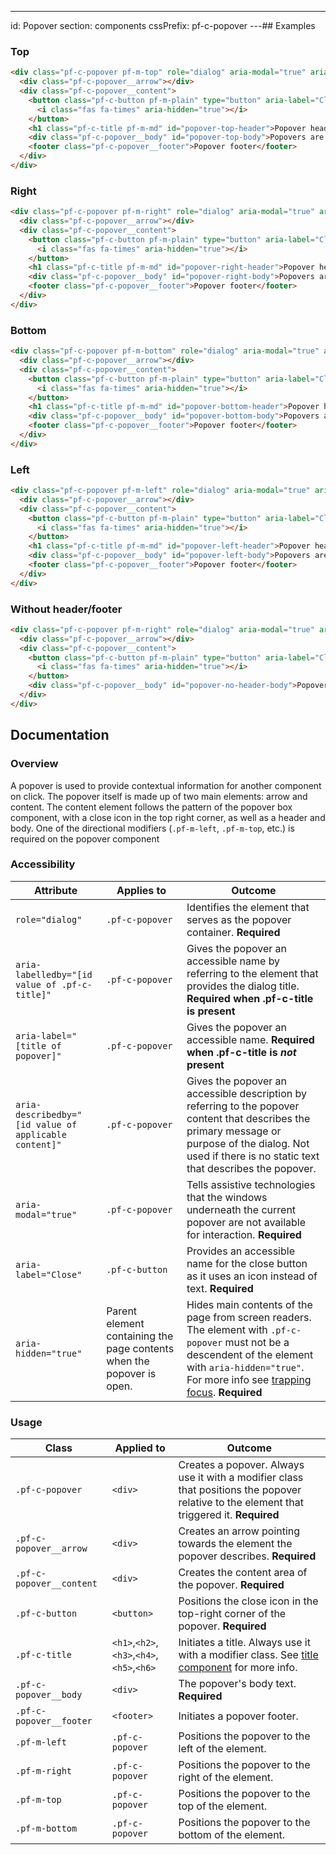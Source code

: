 ---
id: Popover
section: components
cssPrefix: pf-c-popover
---## Examples

### Top

```html
<div class="pf-c-popover pf-m-top" role="dialog" aria-modal="true" aria-labelledby="popover-top-header" aria-describedby="popover-top-body">
  <div class="pf-c-popover__arrow"></div>
  <div class="pf-c-popover__content">
    <button class="pf-c-button pf-m-plain" type="button" aria-label="Close">
      <i class="fas fa-times" aria-hidden="true"></i>
    </button>
    <h1 class="pf-c-title pf-m-md" id="popover-top-header">Popover header</h1>
    <div class="pf-c-popover__body" id="popover-top-body">Popovers are triggered by click rather than hover. Click again to close.</div>
    <footer class="pf-c-popover__footer">Popover footer</footer>
  </div>
</div>
```

### Right

```html
<div class="pf-c-popover pf-m-right" role="dialog" aria-modal="true" aria-labelledby="popover-right-header" aria-describedby="popover-right-body">
  <div class="pf-c-popover__arrow"></div>
  <div class="pf-c-popover__content">
    <button class="pf-c-button pf-m-plain" type="button" aria-label="Close">
      <i class="fas fa-times" aria-hidden="true"></i>
    </button>
    <h1 class="pf-c-title pf-m-md" id="popover-right-header">Popover header</h1>
    <div class="pf-c-popover__body" id="popover-right-body">Popovers are triggered by click rather than hover. Click again to close.</div>
    <footer class="pf-c-popover__footer">Popover footer</footer>
  </div>
</div>
```

### Bottom

```html
<div class="pf-c-popover pf-m-bottom" role="dialog" aria-modal="true" aria-labelledby="popover-bottom-header" aria-describedby="popover-bottom-body">
  <div class="pf-c-popover__arrow"></div>
  <div class="pf-c-popover__content">
    <button class="pf-c-button pf-m-plain" type="button" aria-label="Close">
      <i class="fas fa-times" aria-hidden="true"></i>
    </button>
    <h1 class="pf-c-title pf-m-md" id="popover-bottom-header">Popover header</h1>
    <div class="pf-c-popover__body" id="popover-bottom-body">Popovers are triggered by click rather than hover. Click again to close.</div>
    <footer class="pf-c-popover__footer">Popover footer</footer>
  </div>
</div>
```

### Left

```html
<div class="pf-c-popover pf-m-left" role="dialog" aria-modal="true" aria-labelledby="popover-left-header" aria-describedby="popover-left-body">
  <div class="pf-c-popover__arrow"></div>
  <div class="pf-c-popover__content">
    <button class="pf-c-button pf-m-plain" type="button" aria-label="Close">
      <i class="fas fa-times" aria-hidden="true"></i>
    </button>
    <h1 class="pf-c-title pf-m-md" id="popover-left-header">Popover header</h1>
    <div class="pf-c-popover__body" id="popover-left-body">Popovers are triggered by click rather than hover. Click again to close.</div>
    <footer class="pf-c-popover__footer">Popover footer</footer>
  </div>
</div>
```

### Without header/footer

```html
<div class="pf-c-popover pf-m-right" role="dialog" aria-modal="true" aria-label="Popover with no header example" aria-describedby="popover-no-header-body">
  <div class="pf-c-popover__arrow"></div>
  <div class="pf-c-popover__content">
    <button class="pf-c-button pf-m-plain" type="button" aria-label="Close">
      <i class="fas fa-times" aria-hidden="true"></i>
    </button>
    <div class="pf-c-popover__body" id="popover-no-header-body">Popovers are triggered by click rather than hover. Click again to close.</div>
  </div>
</div>
```

## Documentation

### Overview

A popover is used to provide contextual information for another component on click.  The popover itself is made up of two main elements: arrow and content. The content element follows the pattern of the popover box component, with a close icon in the top right corner, as well as a header and body.  One of the directional modifiers (`.pf-m-left`, `.pf-m-top`, etc.) is required on the popover component

### Accessibility

| Attribute                                             | Applies to                                                            | Outcome                                                                                                                                                                                                                                                                  |
| ----------------------------------------------------- | --------------------------------------------------------------------- | ------------------------------------------------------------------------------------------------------------------------------------------------------------------------------------------------------------------------------------------------------------------------ |
| `role="dialog"`                                       | `.pf-c-popover`                                                       | Identifies the element that serves as the popover container. **Required**                                                                                                                                                                                                |
| `aria-labelledby="[id value of .pf-c-title]"`         | `.pf-c-popover`                                                       | Gives the popover an accessible name by referring to the element that provides the dialog title. **Required when .pf-c-title is present**                                                                                                                                |
| `aria-label="[title of popover]"`                     | `.pf-c-popover`                                                       | Gives the popover an accessible name. **Required when .pf-c-title is _not_ present**                                                                                                                                                                                     |
| `aria-describedby="[id value of applicable content]"` | `.pf-c-popover`                                                       | Gives the popover an accessible description by referring to the popover content that describes the primary message or purpose of the dialog. Not used if there is no static text that describes the popover.                                                             |
| `aria-modal="true"`                                   | `.pf-c-popover`                                                       | Tells assistive technologies that the windows underneath the current popover are not available for interaction. **Required**                                                                                                                                             |
| `aria-label="Close"`                                  | `.pf-c-button`                                                        | Provides an accessible name for the close button as it uses an icon instead of text. **Required**                                                                                                                                                                        |
| `aria-hidden="true"`                                  | Parent element containing the page contents when the popover is open. | Hides main contents of the page from screen readers. The element with `.pf-c-popover` must not be a descendent of the element with `aria-hidden="true"`. For more info see [trapping focus](https://pf4.patternfly.org/accessibility-guide#trapping-focus). **Required** |

### Usage

| Class                    | Applied to                                | Outcome                                                                                                                                   |
| ------------------------ | ----------------------------------------- | ----------------------------------------------------------------------------------------------------------------------------------------- |
| `.pf-c-popover`          | `<div>`                                   | Creates a popover. Always use it with a modifier class that positions the popover relative to the element that triggered it. **Required** |
| `.pf-c-popover__arrow`   | `<div>`                                   | Creates an arrow pointing towards the element the popover describes. **Required**                                                         |
| `.pf-c-popover__content` | `<div>`                                   | Creates the content area of the popover. **Required**                                                                                     |
| `.pf-c-button`           | `<button>`                                | Positions the close icon in the top-right corner of the popover. **Required**                                                             |
| `.pf-c-title`            | `<h1>`,`<h2>`,`<h3>`,`<h4>`,`<h5>`,`<h6>` | Initiates a title. Always use it with a modifier class. See [title component](/documentation/core/components/title) for more info.        |
| `.pf-c-popover__body`    | `<div>`                                   | The popover's body text. **Required**                                                                                                     |
| `.pf-c-popover__footer`  | `<footer>`                                | Initiates a popover footer.                                                                                                               |
| `.pf-m-left`             | `.pf-c-popover`                           | Positions the popover to the left of the element.                                                                                         |
| `.pf-m-right`            | `.pf-c-popover`                           | Positions the popover to the right of the element.                                                                                        |
| `.pf-m-top`              | `.pf-c-popover`                           | Positions the popover to the top of the element.                                                                                          |
| `.pf-m-bottom`           | `.pf-c-popover`                           | Positions the popover to the bottom of the element.                                                                                       |
